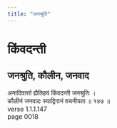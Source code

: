 ```yaml
---
title: "जनश्रुति"
---
```


# किंवदन्ती
## जनश्रुति, कौलीन, जनवाद
अनादिवार्त्ता ह्यैतिहयं किंवदन्ती जनश्रुतिः ।<br />कौलीनं जनवादः स्याद्विगानं वचनीयता ॥ १४७ ॥<br />verse 1.1.1.147<br />page 0018


